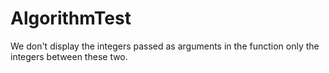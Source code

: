 # AlgorithmTest
We don't display the integers passed as arguments in the function only the integers between these two. 
